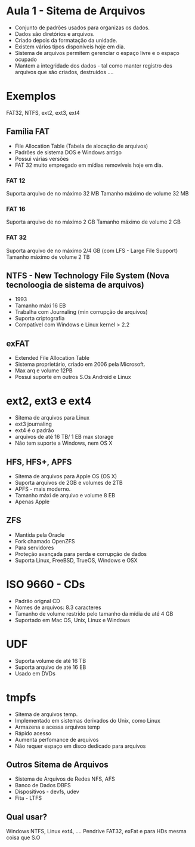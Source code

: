 # Aula 1 - Sitema de Arquivos

* Conjunto de padrões usados para organizas os dados.
* Dados são diretórios e arquivos.
* Criado depois da formatação da unidade.
* Existem vários tipos disponíveis hoje em dia.
* Sistema de arquivos permitem gerenciar o espaço livre e o espaço ocupado
* Mantem a integridade dos dados - tal como manter registro dos arquivos que
são criados, destruídos ....


# Exemplos

FAT32, NTFS, ext2, ext3, ext4

## Família FAT

* File Allocation Table (Tabela de alocação de arquivos)
* Padrões de sistema DOS e Windows antigo
* Possui várias versões
* FAT 32 muito empregado em mídias removíveis hoje em dia.

### FAT 12

Suporta arquivo de no máximo 32 MB
Tamanho máximo de volume 32 MB

### FAT 16

Suporta arquivo de no máximo 2 GB
Tamanho máximo de volume 2 GB

### FAT 32

Suporta arquivo de no máximo 2/4 GB (com LFS - Large File  Support)
Tamanho máximo de volume 2 TB

## NTFS - New Technology File System (Nova tecnoloogia de sistema de arquivos)

* 1993
* Tamanho máxi 16 EB
* Trabalha com Journaling (min corrupção de arquivos)
* Suporta criptografia
* Compatível com Windows e Linux kernel > 2.2


## exFAT

* Extended File Allocation Table
* Sistema proprietário, criado em 2006 pela Microsoft.
* Max arq e volume 12PB
* Possui suporte em outros S.Os Android e Linux

# ext2, ext3 e ext4

* Sitema de arquivos para Linux
* ext3 journaling
* ext4 é o padrão
* arquivos de até 16 TB/ 1 EB max storage
* Não tem suporte a Windows, nem OS X

## HFS, HFS+, APFS

* Sitema de arquivos para Apple OS (OS X)
* Suporta arquivos de 2GB e volumes de 2TB
* APFS - mais moderno.
* Tamanho máxi de arquivo e volume 8 EB
* Apenas Apple

## ZFS

* Mantida pela Oracle
* Fork chamado OpenZFS
* Para servidores
* Proteção avançada para perda e corrupção de dados
* Suporta Linux, FreeBSD, TrueOS, Windows e OSX

# ISO 9660 - CDs

* Padrão orignal CD
* Nomes de arquivos: 8.3 caracteres
* Tamanho de volume restrido pelo tamanho da mídia de até 4 GB
* Suportado em Mac OS, Unix, Linux e Windows


# UDF

* Suporta volume de até 16 TB
* Suporta arquivo de até 16 EB
* Usado em DVDs


# tmpfs

* Sitema de arquivos temp. 
* Implementado em sistemas derivados do Unix, como Linux
* Armazena e acessa arquivos temp
* Rápido acesso
* Aumenta perfomance de arquivos
* Não requer espaço em disco dedicado para arquivos


## Outros Sitema de Arquivos 

* Sistema de Arquivos de Redes NFS, AFS
* Banco de Dados DBFS
* Dispositivos - devfs, udev
* Fita - LTFS

## Qual usar?
Windows NTFS, Linux ext4, .... Pendrive FAT32, exFat e para HDs mesma coisa que S.O
